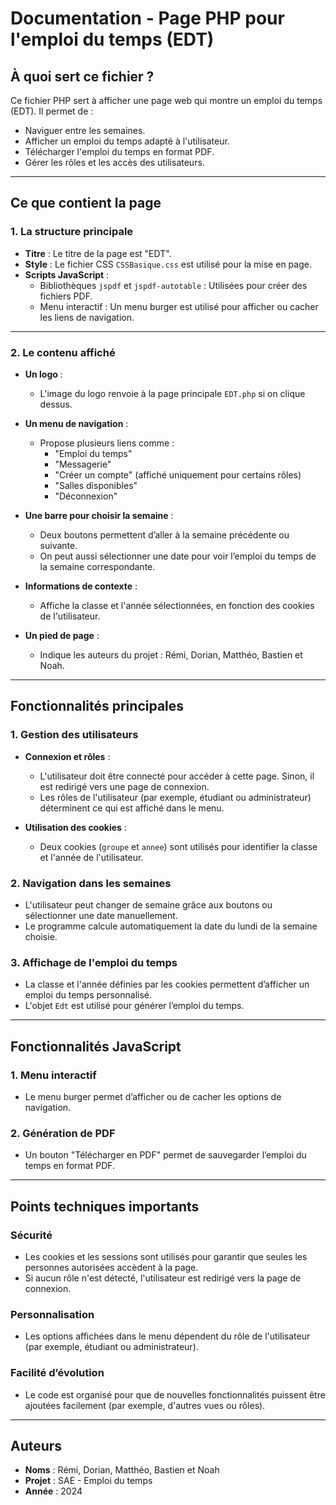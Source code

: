 # Documentation - Page PHP pour l'emploi du temps (EDT)

## À quoi sert ce fichier ?
Ce fichier PHP sert à afficher une page web qui montre un emploi du temps (EDT). Il permet de :
- Naviguer entre les semaines.
- Afficher un emploi du temps adapté à l'utilisateur.
- Télécharger l'emploi du temps en format PDF.
- Gérer les rôles et les accès des utilisateurs.

---

## Ce que contient la page

### **1. La structure principale**
- **Titre** : Le titre de la page est "EDT".
- **Style** : Le fichier CSS `CSSBasique.css` est utilisé pour la mise en page.
- **Scripts JavaScript** :
    - Bibliothèques `jspdf` et `jspdf-autotable` : Utilisées pour créer des fichiers PDF.
    - Menu interactif : Un menu burger est utilisé pour afficher ou cacher les liens de navigation.

---

### **2. Le contenu affiché**
- **Un logo** :
    - L'image du logo renvoie à la page principale `EDT.php` si on clique dessus.

- **Un menu de navigation** :
    - Propose plusieurs liens comme :
        - "Emploi du temps"
        - "Messagerie"
        - "Créer un compte" (affiché uniquement pour certains rôles)
        - "Salles disponibles"
        - "Déconnexion"

- **Une barre pour choisir la semaine** :
    - Deux boutons permettent d’aller à la semaine précédente ou suivante.
    - On peut aussi sélectionner une date pour voir l’emploi du temps de la semaine correspondante.

- **Informations de contexte** :
    - Affiche la classe et l'année sélectionnées, en fonction des cookies de l'utilisateur.

- **Un pied de page** :
    - Indique les auteurs du projet : Rémi, Dorian, Matthéo, Bastien et Noah.

---

## Fonctionnalités principales

### **1. Gestion des utilisateurs**
- **Connexion et rôles** :
    - L'utilisateur doit être connecté pour accéder à cette page. Sinon, il est redirigé vers une page de connexion.
    - Les rôles de l'utilisateur (par exemple, étudiant ou administrateur) déterminent ce qui est affiché dans le menu.

- **Utilisation des cookies** :
    - Deux cookies (`groupe` et `annee`) sont utilisés pour identifier la classe et l'année de l'utilisateur.

### **2. Navigation dans les semaines**
- L'utilisateur peut changer de semaine grâce aux boutons ou sélectionner une date manuellement.
- Le programme calcule automatiquement la date du lundi de la semaine choisie.

### **3. Affichage de l'emploi du temps**
- La classe et l'année définies par les cookies permettent d’afficher un emploi du temps personnalisé.
- L'objet `Edt` est utilisé pour générer l’emploi du temps.

---

## Fonctionnalités JavaScript

### **1. Menu interactif**
- Le menu burger permet d’afficher ou de cacher les options de navigation.

### **2. Génération de PDF**
- Un bouton "Télécharger en PDF" permet de sauvegarder l’emploi du temps en format PDF.

---

## Points techniques importants

### **Sécurité**
- Les cookies et les sessions sont utilisés pour garantir que seules les personnes autorisées accèdent à la page.
- Si aucun rôle n'est détecté, l'utilisateur est redirigé vers la page de connexion.

### **Personnalisation**
- Les options affichées dans le menu dépendent du rôle de l'utilisateur (par exemple, étudiant ou administrateur).

### **Facilité d’évolution**
- Le code est organisé pour que de nouvelles fonctionnalités puissent être ajoutées facilement (par exemple, d'autres vues ou rôles).

---

## Auteurs
- **Noms** : Rémi, Dorian, Matthéo, Bastien et Noah
- **Projet** : SAE - Emploi du temps
- **Année** : 2024
